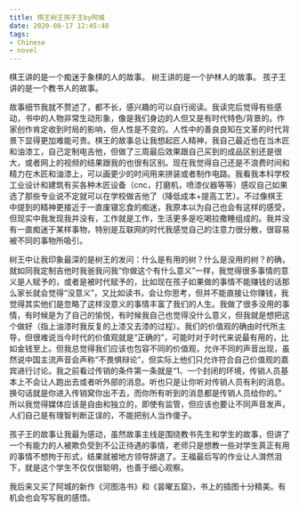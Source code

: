 ```yaml
---
title: 棋王树王孩子王by阿城
date: 2020-08-17 12:45:48
tags: 
- Chinese
- novel
---
```


棋王讲的是一个痴迷于象棋的人的故事。
树王讲的是一个护林人的故事。
孩子王讲的是一个教书人的故事。

故事细节我就不赘述了，都不长，感兴趣的可以自行阅读。我读完后觉得有些感动，书中的人物非常生动形象，像是我们身边的人但又是有时代特色/背景的。作家创作肯定收到时局的影响，但人性是不变的。人性中的善良良知在文革的时代背景下显得更加难能可贵。棋王的故事总让我想起匠人精神，我自己最近也在当木匠和油漆工，自己定制电吉他，但做了三周最后效果跟自己买到的成品区别还是很大，或者网上的视频的结果跟我的也很有区别。现在我觉得自己还是不浪费时间和精力在木匠和油漆上，可以画更少的时间用来拼装或者制作电路。我看我本科学校工业设计和建筑有买各种木匠设备（cnc，打磨机，喷漆仪器等等）感叹自己如果选了那些专业说不定就可以在学校做吉他了（降低成本+提高工艺）。不过像棋王中提到的精神更接近于一直废寝忘食的痴迷，我原本以为自己也会有这样的感受，但现实中我发现我并没有，工作就是工作，生活更多是吃喝拉撒睡组成的。我并没有一直痴迷于某样事物，特别是互联网的时代我感觉自己的注意力很分散，很容易被不同的事物所吸引。

树王中让我印象最深的是树王的发问：什么是有用的树？什么是没用的树？的确，就如同我定制吉他时我爸我问我“你做这个有什么意义”一样，我觉得很多事情的意义是人赋予的，或者是被时代赋予的，比如现在孩子如果做的事情不能赚钱的话那么家长就会觉得“没意义”，又比如读书，会让你思考，但并不能直接让你赚钱，我觉得其实他们是忽略了这样没意义的事情丰富了我们的人生。我做了很多没用的事情，有时候是为了自己的愉悦，有时候我自己也觉得没什么意义，但我就是想把这个做好（指上油漆时我反复的上漆又去漆的过程）。我们的价值观的确由时代所主导，但很难说当今时代的价值观就是“正确的”，可能时对于时代来说最有用的，比如金钱至上。但我总觉得我们应该也包容不同的价值观，允许不同的声音出现，虽然说中国主流声音会声称“不畏惧辩论”，但实际上他们只允许符合自己价值观的嘉宾进行讨论。我之前看过传销的条件第一条就是“1、一个封闭的环境，传销人员基本上不会让人跑出去或者听外部的消息。听也只是让你听对传销人员有利的消息。换句话就是你进入传销窝你出不去，而你所有听到的消息都是传销人员给你的。” 所以我觉得媒体应该是自由和独立的，即使有监管，但应该也要让不同声音发声，人们自己是有理智判断正误的，不能把别人当作傻子。

孩子王的故事让我最为感动，虽然故事主线是围绕教书先生和学生的故事，但讲了一个有能力的人被欺负受到不公正待遇的事情，老师只是想教一些对学生真正有用的事情不想拘于形式，结果就被地方领导辞退了。王福最后写的作业让人潸然泪下，就是这个学生不仅仅很聪明，也善于细心观察。

我后来又买了阿城的新作《河图洛书》和《昙曜五窟》，书上的插图十分精美。有机会也会写写我的感悟。